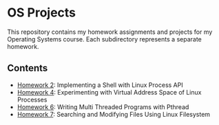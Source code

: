 # OS Projects

This repository contains my homework assignments and projects for my Operating Systems course. Each subdirectory represents a separate homework.

## Contents

- [Homework 2](./Homework2): Implementing a Shell with Linux Process API
- [Homework 4](./Homework4): Experimenting with Virtual Address Space of Linux Processes
- [Homework 6](./Homework6): Writing Multi Threaded Programs with Pthread
- [Homework 7](./Homework7): Searching and Modifying Files Using Linux Filesystem
